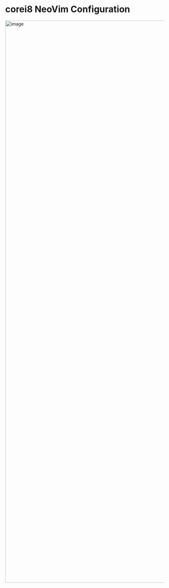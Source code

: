 # corei8 NeoVim Configuration

<img width="1782" alt="image" src="https://user-images.githubusercontent.com/38426287/172928942-7c56a360-1a37-49cc-b9e5-cfb72f49b583.png">
